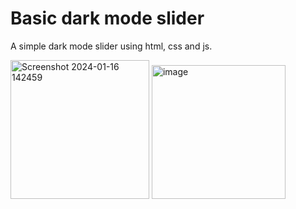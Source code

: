 # Basic dark mode slider

A simple dark mode slider using html, css and js.

<img width="222" alt="Screenshot 2024-01-16 142459" src="https://github.com/AtomicExpresso/Basic-dark-mode-slider/assets/156177896/fec11815-c3fb-4c63-88cf-ba030a7551e2">

<img width="214" alt="image" src="https://github.com/AtomicExpresso/Basic-dark-mode-slider/assets/156177896/b73adbfd-1be1-4426-afb1-6e0c788b64db">

